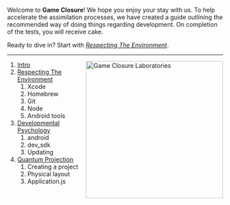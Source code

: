 Welcome to **Game Closure**! We hope you enjoy your stay with us. To help accelerate the assimilation processes, we have created a guide outlining the recommended way of doing things regarding development. On completion of the tests, you will receive cake.

Ready to dive in? Start with *[Respecting The Environment](https://github.com/gameclosure/intro/blob/master/ENVIRONMENT.md)*.

---

<img src="https://github.com/gameclosure/intro/raw/master/etc/logo.png" height="320" alt="Game Closure Laboratories" title="Game Closure Laboratories" align="right">

1. [Intro](https://github.com/gameclosure/intro/blob/master/README.md)
2. [Respecting The Environment](https://github.com/gameclosure/intro/blob/master/ENVIRONMENT.md)
	1. Xcode
	2. Homebrew
	3. Git
	4. Node
	5. Android tools
3. [Developmental Psychology](https://github.com/gameclosure/intro/blob/master/SDK.md)
	1. android
	2. dev_sdk
	3. Updating
4. [Quantum Projection](https://github.com/gameclosure/intro/blob/master/PROJECT.md)
	1. Creating a project
	2. Physical layout
	3. Application.js